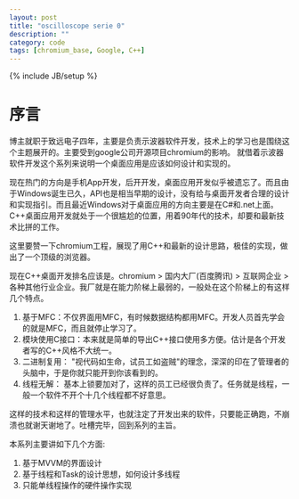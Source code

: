 ```yaml
---
layout: post
title: "oscilloscope serie 0"
description: ""
category: code
tags: [chromium_base, Google, C++]
---
```

{% include JB/setup %}

序言
==
博主就职于致远电子四年，主要是负责示波器软件开发，技术上的学习也是围绕这个主题展开的。主要受到google公司开源项目chromium的影响。
就借着示波器软件开发这个系列来说明一个桌面应用是应该如何设计和实现的。

现在热门的方向是手机App开发，后开开发，桌面应用开发似乎被遗忘了。而且由于Windows诞生已久，API也是相当早期的设计，没有给与桌面开发者合理的设计和实现指引。而且最近Windows对于桌面应用的方向主要是在C#和.net上面。C++桌面应用开发就处于一个很尴尬的位置，用着90年代的技术，却要和最新技术比拼的工作。

这里要赞一下chromium工程，展现了用C++和最新的设计思路，极佳的实现，做出了一个顶级的浏览器。

现在C++桌面开发排名应该是。chromium > 国内大厂(百度腾讯) > 互联网企业 > 各种其他行业企业。我厂就是在能力阶梯上最弱的，一般处在这个阶梯上的有这样几个特点。

1. 基于MFC：不仅界面用MFC，有时候数据结构都用MFC。开发人员首先学会的就是MFC，而且就停止学习了。
2. 模块使用C接口：本来就是简单的导出C++接口使用多方便。估计是各个开发者写的C++风格不大统一。
3. 二进制复用： "视代码如生命，试员工如盗贼"的理念，深深的印在了管理者的头脑中，于是你就只能开到你该看到的。
4. 线程无解： 基本上锁要加对了，这样的员工已经很负责了。任务就是线程，一般一个软件不开个十几个线程都不好意思。

这样的技术和这样的管理水平，也就注定了开发出来的软件，只要能正确跑，不崩溃也就谢天谢地了。吐槽完毕，回到系列的主旨。

本系列主要讲如下几个方面:

 1. 基于MVVM的界面设计
 2. 基于线程和Task的设计思想，如何设计多线程
 3. 只能单线程操作的硬件操作实现
